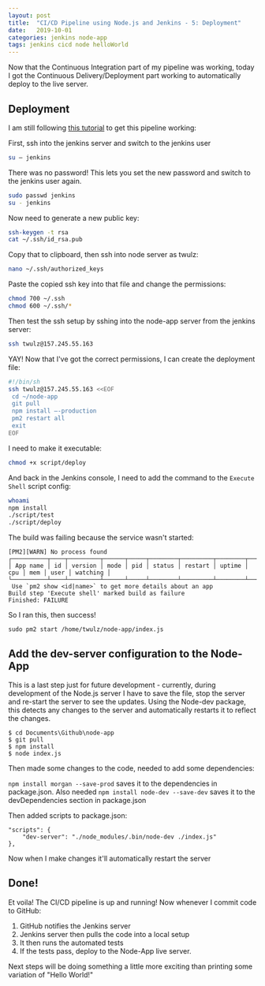 ```yaml
---
layout: post
title:  "CI/CD Pipeline using Node.js and Jenkins - 5: Deployment"
date:   2019-10-01
categories: jenkins node-app
tags: jenkins cicd node helloWorld
---
```


Now that the Continuous Integration part of my pipeline was working, today I got the Continuous Delivery/Deployment part working to automatically deploy to the live server.

<!--more-->

## Deployment

I am still following [this tutorial][medium-tutorial] to get this pipeline working:

First, ssh into the jenkins server and switch to the jenkins user

```sh
su — jenkins
```

There was no password! This lets you set the new password and switch to the jenkins user again. 

```sh
sudo passwd jenkins
su - jenkins
```

Now need to generate a new public key:
```sh
ssh-keygen -t rsa
cat ~/.ssh/id_rsa.pub
```

Copy that to clipboard, then ssh into node server as twulz:

```sh
nano ~/.ssh/authorized_keys
```

Paste the copied ssh key into that file and change the permissions:
```sh
chmod 700 ~/.ssh
chmod 600 ~/.ssh/*
```

Then test the ssh setup by sshing into the node-app server from the jenkins server:
```sh
ssh twulz@157.245.55.163
```

YAY! Now that I've got the correct permissions, I can create the deployment file:

```sh
#!/bin/sh
ssh twulz@157.245.55.163 <<EOF
 cd ~/node-app
 git pull
 npm install —-production
 pm2 restart all
 exit
EOF
```

I need to make it executable:
```sh
chmod +x script/deploy
```

And back in the Jenkins console, I need to add the command to the `Execute Shell` script config:
```sh
whoami 
npm install
./script/test
./script/deploy
```

The build was failing because the service wasn't started:
```
[PM2][WARN] No process found
┌──────────┬────┬─────────┬──────┬─────┬────────┬─────────┬────────┬─────┬─────┬──────┬──────────┐
│ App name │ id │ version │ mode │ pid │ status │ restart │ uptime │ cpu │ mem │ user │ watching │
└──────────┴────┴─────────┴──────┴─────┴────────┴─────────┴────────┴─────┴─────┴──────┴──────────┘
 Use `pm2 show <id|name>` to get more details about an app
Build step 'Execute shell' marked build as failure
Finished: FAILURE
```
So I ran this, then success!
```
sudo pm2 start /home/twulz/node-app/index.js
```

## Add the dev-server configuration to the Node-App

This is a last step just for future development - currently, during development of the Node.js server I have to save the file, stop the server and re-start the server to see the updates. Using the Node-dev package, this detects any changes to the server and automatically restarts it to reflect the changes.

```
$ cd Documents\Github\node-app
$ git pull
$ npm install
$ node index.js
```

Then made some changes to the code, needed to add some dependencies:

`npm install morgan --save-prod` saves it to the dependencies in package.json. Also needed `npm install node-dev --save-dev` saves it to the devDependencies section in package.json

Then added scripts to package.json:
```
"scripts": {
    "dev-server": "./node_modules/.bin/node-dev ./index.js"
},
```

Now when I make changes it'll automatically restart the server

## Done!

Et voila! The CI/CD pipeline is up and running! Now whenever I commit code to GitHub:
1. GitHub notifies the Jenkins server 
1. Jenkins server then pulls the code into a local setup
1. It then runs the automated tests
1. If the tests pass, deploy to the Node-App live server.

Next steps will be doing something a little more exciting than printing some variation of "Hello World!"

[medium-tutorial]: https://medium.com/@mosheezderman/how-to-set-up-ci-cd-pipeline-for-a-node-js-app-with-jenkins-c51581cc783c